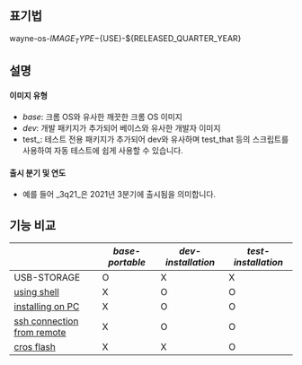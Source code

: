 ## 표기법
wayne-os-${IMAGE_TYPE}-${USE}-${RELEASED_QUARTER_YEAR}

## 설명
#### 이미지 유형
- _base_: 크롬 OS와 유사한 깨끗한 크롬 OS 이미지 
- _dev_: 개발 패키지가 추가되어 베이스와 유사한 개발자 이미지
- test_: 테스트 전용 패키지가 추가되어 dev와 유사하며 test_that 등의 스크립트를 사용하여 자동 테스트에 쉽게 사용할 수 있습니다.
#### 출시 분기 및 연도
- 예를 들어 _3q21_은 2021년 3분기에 출시됨을 의미합니다.

## 기능 비교
|                           |_base-portable_ |_dev-installation_  |_test-installation_ |
|---                        |---    |---    |---    |
|USB-STORAGE                |O      |X      |X      |
|[using shell](https://github.com/wayne-incorporated/wayne-os/blob/main/docs/en/how-to/using_shell.md)                |X      |O      |O      |
|[installing on PC](https://github.com/wayne-incorporated/wayne-os/blob/main/docs/en/how-to/installing_wayne_os_on_a_pc.md)           |X      |O      |O      |
|[ssh connection from remote](https://github.com/wayne-incorporated/wayne-os/blob/main/docs/en/how-to/ssh_connection_from_remote.md) |X      |O      |O      |
|[cros flash](https://chromium.googlesource.com/chromiumos/docs/+/master/cros_flash.md) |X      |X      |O      |
